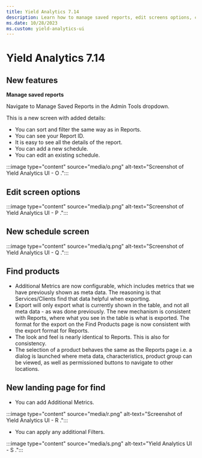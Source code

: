 ```yaml
---
title: Yield Analytics 7.14
description: Learn how to manage saved reports, edit screens options, create a new schedule, add additional metrics, and apply additional filters in new landing page for find. 
ms.date: 10/28/2023
ms.custom: yield-analytics-ui
---
```


# Yield Analytics 7.14

## New features

**Manage saved reports**

Navigate to Manage Saved Reports in the Admin Tools dropdown.

This is a new screen with added details:

- You can sort and filter the same way as in Reports.
- You can see your Report ID.
- It is easy to see all the details of the report.
- You can add a new schedule.
- You can edit an existing schedule.

:::image type="content" source="media/o.png" alt-text="Screenshot of Yield Analytics UI - O .":::

## Edit screen options

:::image type="content" source="media/p.png" alt-text="Screenshot of Yield Analytics UI - P .":::

## New schedule screen

:::image type="content" source="media/q.png" alt-text="Screenshot of Yield Analytics UI - Q .":::

## Find products

- Additional Metrics are now configurable, which includes metrics that we have previously shown as meta data. The reasoning is that
Services/Clients find that data helpful when exporting.
- Export will only export what is currently shown in the table, and not all meta data - as was done previously. The new mechanism is consistent with Reports, where what you see in the table is what is exported. The format for the export on the Find Products page is now consistent with the export format for Reports.
- The look and feel is nearly identical to Reports. This is also for consistency.
- The selection of a product behaves the same as the Reports page i.e. a dialog is launched where meta data, characteristics, product group can be viewed, as well as permissioned buttons to navigate to other locations.

## New landing page for find

- You can add Additional Metrics.

:::image type="content" source="media/r.png" alt-text="Screenshot of Yield Analytics UI - R .":::

- You can apply any additional Filters.

:::image type="content" source="media/s.png" alt-text="Yield Analytics UI - S .":::
